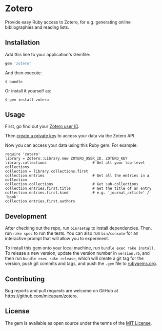 # Zotero

Provide easy Ruby access to Zotero, for e.g. generating online bibliographies
and reading lists.

## Installation

Add this line to your application's Gemfile:

```ruby
gem 'zotero'
```

And then execute:

    $ bundle

Or install it yourself as:

    $ gem install zotero

## Usage

First, go find out your [Zotero user ID](https://www.zotero.org/settings/keys).

Then [create a private key](https://www.zotero.org/settings/keys/new) to access
your data via the Zotero API.

Now you can access your data using this Ruby gem. For example:

```
require 'zotero'
library = Zotero::Library.new ZOTERO_USER_ID, ZOTERO_KEY
library.collections                     # Get all your top-level collections
collection = library.collections.first 
collection.entries                      # Get all the entries in a collection
collection.collections                  # Get sub-collections
collection.entries.first.title          # Get the title of an entry
collection.entries.first.kind           # e.g. 'journal_article' / 'book'
collection.entries.first.authors
```

## Development

After checking out the repo, run `bin/setup` to install dependencies. Then, run `rake spec` to run the tests. You can also run `bin/console` for an interactive prompt that will allow you to experiment.

To install this gem onto your local machine, run `bundle exec rake install`. To release a new version, update the version number in `version.rb`, and then run `bundle exec rake release`, which will create a git tag for the version, push git commits and tags, and push the `.gem` file to [rubygems.org](https://rubygems.org).

## Contributing

Bug reports and pull requests are welcome on GitHub at https://github.com/micapam/zotero.

## License

The gem is available as open source under the terms of the [MIT License](http://opensource.org/licenses/MIT).

